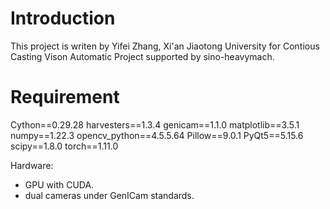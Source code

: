 # Introduction

This project is writen by Yifei Zhang, Xi'an Jiaotong University for Contious Casting Vison Automatic Project supported by sino-heavymach.

# Requirement

Cython==0.29.28
harvesters==1.3.4
genicam==1.1.0
matplotlib==3.5.1
numpy==1.22.3
opencv_python==4.5.5.64
Pillow==9.0.1
PyQt5==5.15.6
scipy==1.8.0
torch==1.11.0

Hardware:

+ GPU with CUDA.
+ dual cameras under GenICam standards.


